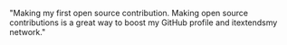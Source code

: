 "Making my first open source contribution. Making open source contributions is a great way to boost my GitHub profile and itextendsmy network." 
